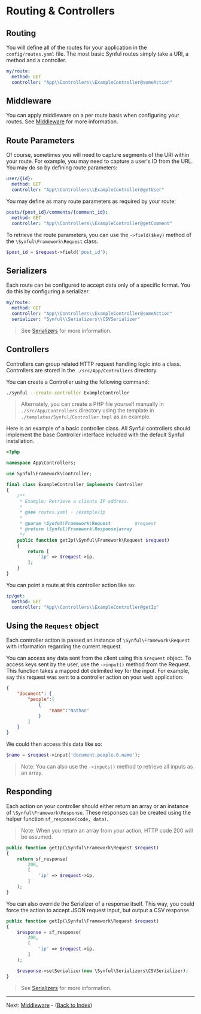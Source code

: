 # Routing & Controllers

## Routing

You will define all of the routes for your application in the `config/routes.yaml` file. The most basic Synful routes simply take a URI, a method and a controller.

```yaml
my/route:
  method: GET
  controller: "App\\Controllers\\ExampleController@someAction"
```

## Middleware

You can apply middleware on a per route basis when configuring your routes. See [Middleware](./Middleware.md) for more information.

## Route Parameters

Of course, sometimes you will need to capture segments of the URI within your route. For example, you may need to capture a user's ID from the URL. You may do so by defining route parameters:

```yaml
user/{id}:
  method: GET
  controller: "App\\Controllers\\ExampleController@getUser"
```

You may define as many route parameters as required by your route:

```yaml
posts/{post_id}/comments/{comment_id}:
  method: GET
  controller: "App\\Controllers\\ExampleController@getComment"
```

To retrieve the route parameters, you can use the `->field($key)` method of the `\Synful\Framework\Request` class.

```php
$post_id = $request->field('post_id');
```

## Serializers

Each route can be configured to accept data only of a specific format. You do this by configuring a serializer.

```yaml
my/route:
  method: GET
  controller: "App\\Controllers\\ExampleController@someAction"
  serializer: "Synful\\Serializers\\CSVSerializer"
```

> See [Serializers](./Serializers.md) for more information.

## Controllers

Controllers can group related HTTP request handling logic into a class. Controllers are stored in the `./src/App/Controllers` directory.

You can create a Controller using the following command:
```bash
./synful --create-controller ExampleController
```

> Alternately, you can create a PHP file yourself manually in `./src/App/Controllers` directory using the template in `./templates/Synful/Controller.tmpl` as an example.

Here is an example of a basic controller class. All Synful controllers should implement the base Controller interface included with the default Synful installation.

```php
<?php

namespace App\Controllers;

use Synful\Framework\Controller;

final class ExampleController implements Controller
{
    /**
     * Example: Retrieve a clients IP address.
     *
     * @see routes.yaml - /example/ip
     *
     * @param \Synful\Framework\Request         $request
     * @return \Synful\Framework\Response|array
     */
    public function getIp(\Synful\Framework\Request $request)
    {
        return [
            'ip' => $request->ip,
        ];
    }
}
```

You can point a route at this controller action like so:

```yaml
ip/get:
  method: GET
  controller: "App\\Controllers\\ExampleController@getIp"
```

## Using the `Request` object

Each controller action is passed an instance of `\Synful\Framework\Request` with information regarding the current request.

You can access any data sent from the client using this `$request` object. To access keys sent by the user, use the `->input()` method from the Request. This function takes a mapped dot delimited key for the input. For example, say this request was sent to a controller action on your web application:

```json
{
    "document": {
        "people":[
            {
                "name":"Nathan"
            }
        ]
    }
}
```

We could then access this data like so: 

```php
$name = $request->input('document.people.0.name');
```

> Note: You can also use the `->inputs()` method to retrieve all inputs as an array.

## Responding 

Each action on your controller should either return an array or an instance of `\Synful\Framework\Response`. These responses can be created using the helper function `sf_response(code, data)`.

> Note: When you return an array from your action, HTTP code 200 will be assumed.

```php
public function getIp(\Synful\Framework\Request $request)
{
    return sf_response(
        200,
        [
            'ip' => $request->ip,
        ]
    );
}
```

You can also override the Serializer of a response itself. This way, you could force the action to accept JSON request input, but output a CSV response.

```php
public function getIp(\Synful\Framework\Request $request)
{
    $response = sf_response(
        200,
        [
            'ip' => $request->ip,
        ]
    );

    $response->setSerializer(new \Synful\Serializers\CSVSerializer);
}
```

> See [Serializers](./Serializers.md) for more information.

---
Next: [Middleware](./Middleware.md) - ([Back to Index](./README.md))
